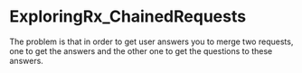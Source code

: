 # ExploringRx_ChainedRequests
The problem is that in order to get user answers you to merge two requests, one to get the answers and the other one to get the questions to these answers.
